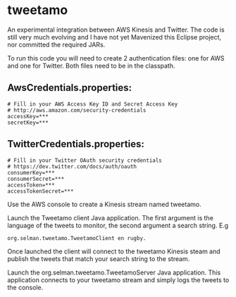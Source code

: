 tweetamo
========

An experimental integration between AWS Kinesis and Twitter. The code is still very much evolving and I have not yet Mavenized this Eclipse project, nor committed the required JARs.

To run this code you will need to create 2 authentication files: one for AWS and one for Twitter. Both files need to be in the classpath.

AwsCredentials.properties:
--------------------------
    # Fill in your AWS Access Key ID and Secret Access Key
    # http://aws.amazon.com/security-credentials
    accessKey=***
    secretKey=***

TwitterCredentials.properties:
------------------------------
    # Fill in your Twitter OAuth security credentials
    # https://dev.twitter.com/docs/auth/oauth
    consumerKey=***
    consumerSecret=***
    accessToken=***
    accessTokenSecret=***

Use the AWS console to create a Kinesis stream named tweetamo.

Launch the Tweetamo client Java application. The first argument is the language of the tweets to monitor, the second argument a search string. E.g 

    org.selman.tweetamo.TweetamoClient en rugby. 
    
Once launched the client will connect to the tweetamo Kinesis steam and publish the tweets that match your search string to the stream.

Launch the org.selman.tweetamo.TweetamoServer Java application. This application connects to your tweetamo stream and simply logs the tweets to the console.

